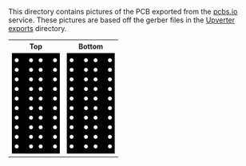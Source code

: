 
This directory contains pictures of the PCB exported from the [pcbs.io](https://pcbs.io) service. These pictures are based off the gerber files in the [Upverter exports](../Upverter%20exports/) directory.

<table cellspacing="0" cellpadding="0" border="0" width="100%">
  <tr>
    <th>Top</th>
    <th>Bottom</th>
  </tr>
  <tr>
    <td><img width="100%" src="./top.svg" alt="Board design - Top"></td>
    <td><img width="100%" src="./bottom.svg" alt="Board design - Bottom"></td>
  </tr>
</table>
